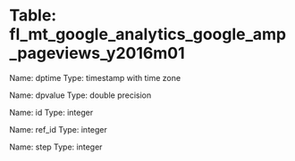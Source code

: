 Table: fl_mt_google_analytics_google_amp_pageviews_y2016m01
===========================================================

Name: dptime
Type: timestamp with time zone

Name: dpvalue
Type: double precision

Name: id
Type: integer

Name: ref_id
Type: integer

Name: step
Type: integer

